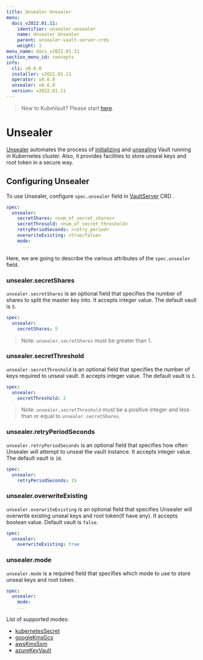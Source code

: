 ```yaml
---
title: Unsealer Unsealer
menu:
  docs_v2022.01.11:
    identifier: unsealer-unsealer
    name: Unsealer Unsealer
    parent: unsealer-vault-server-crds
    weight: 1
menu_name: docs_v2022.01.11
section_menu_id: concepts
info:
  cli: v0.6.0
  installer: v2022.01.11
  operator: v0.6.0
  unsealer: v0.6.0
  version: v2022.01.11
---
```


> New to KubeVault? Please start [here](/docs/v2022.01.11/concepts/README).

# Unsealer

[Unsealer](https://github.com/kubevault/unsealer) automates the process of [initializing](https://www.vaultproject.io/docs/commands/operator/init.html) and [unsealing](https://www.vaultproject.io/docs/concepts/seal.html#unsealing) Vault running in Kubernetes cluster. Also, it provides facilities to store unseal keys and root token in a secure way.

## Configuring Unsealer

To use Unsealer, configure `spec.unsealer` field in [VaultServer](/docs/v2022.01.11/concepts/vault-server-crds/vaultserver) CRD .

```yaml
spec:
  unsealer:
    secretShares: <num_of_secret_shares>
    secretThresold: <num_of_secret_threshold>
    retryPeriodSeconds: <retry_period>
    overwriteExisting: <true/false>
    mode:
      ...
```

Here, we are going to describe the various attributes of the `spec.unsealer` field.

### unsealer.secretShares

`unsealer.secretShares` is an optional field that specifies the number of shares to split the master key into. It accepts integer value. The default vault is `5`.

```yaml
spec:
  unsealer:
    secretShares: 5
```

> Note: `unsealer.secretShares` must be greater than 1.

### unsealer.secretThreshold

`unsealer.secretThreshold` is an optional field that specifies the number of keys required to unseal vault. It accepts integer value. The default vault is `3`.

```yaml
spec:
  unsealer:
    secretThreshold: 2
```

> Note: `unsealer.secretThreshold` must be a positive integer and less than or equal to `unsealer.secretShares`.

### unsealer.retryPeriodSeconds

`unsealer.retryPeriodSeconds` is an optional field that specifies how often Unsealer will attempt to unseal the vault instance. It accepts integer value. The default vault is `10`.

```yaml
spec:
  unsealer:
    retryPeriodSeconds: 15
```

### unsealer.overwriteExisting

`unsealer.overwriteExisting` is an optional field that specifies Unsealer will overwrite existing unseal keys and root token(if have any). It accepts boolean value. Default vault is `false`.

```yaml
spec:
  unsealer:
    overwriteExisting: true
```

### unsealer.mode

`unsealer.mode` is a required field that specifies which mode to use to store unseal keys and root token.

```yaml
spec:
  unsealer:
    mode:
    ...
```

List of supported modes:

- [kubernetesSecret](/docs/v2022.01.11/concepts/vault-server-crds/unsealer/kubernetes_secret)
- [googleKmsGcs](/docs/v2022.01.11/concepts/vault-server-crds/unsealer/google_kms_gcs)
- [awsKmsSsm](/docs/v2022.01.11/concepts/vault-server-crds/unsealer/aws_kms_ssm)
- [azureKeyVault](/docs/v2022.01.11/concepts/vault-server-crds/unsealer/azure_key_vault)
